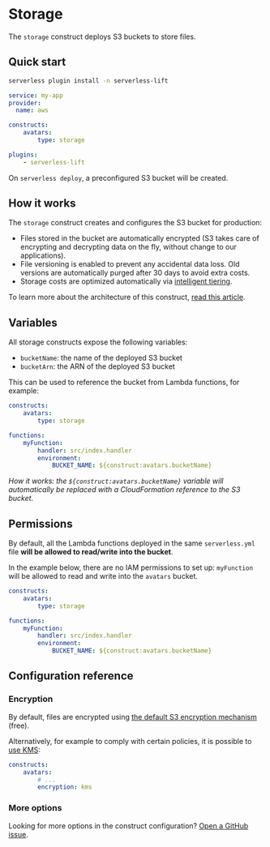 # Storage

The `storage` construct deploys S3 buckets to store files.

## Quick start

```bash
serverless plugin install -n serverless-lift
```

```yaml
service: my-app
provider:
  name: aws

constructs:
    avatars:
        type: storage

plugins:
    - serverless-lift
```

On `serverless deploy`, a preconfigured S3 bucket will be created.

## How it works

The `storage` construct creates and configures the S3 bucket for production:

- Files stored in the bucket are automatically encrypted (S3 takes care of encrypting and decrypting data on the fly, without change to our applications).
- File versioning is enabled to prevent any accidental data loss. Old versions are automatically purged after 30 days to avoid extra costs.
- Storage costs are optimized automatically via [intelligent tiering](https://aws.amazon.com/s3/storage-classes/).

To learn more about the architecture of this construct, [read this article](https://medium.com/serverless-transformation/file-storage-on-aws-designing-lift-1caf8c7b9bb0).

## Variables

All storage constructs expose the following variables:

- `bucketName`: the name of the deployed S3 bucket
- `bucketArn`: the ARN of the deployed S3 bucket

This can be used to reference the bucket from Lambda functions, for example:

```yaml
constructs:
    avatars:
        type: storage

functions:
    myFunction:
        handler: src/index.handler
        environment:
            BUCKET_NAME: ${construct:avatars.bucketName}
```

_How it works: the `${construct:avatars.bucketName}` variable will automatically be replaced with a CloudFormation reference to the S3 bucket._

## Permissions

By default, all the Lambda functions deployed in the same `serverless.yml` file **will be allowed to read/write into the bucket**.

In the example below, there are no IAM permissions to set up: `myFunction` will be allowed to read and write into the `avatars` bucket.

```yaml
constructs:
    avatars:
        type: storage

functions:
    myFunction:
        handler: src/index.handler
        environment:
            BUCKET_NAME: ${construct:avatars.bucketName}
```

## Configuration reference

### Encryption

By default, files are encrypted using [the default S3 encryption mechanism](https://docs.aws.amazon.com/AmazonS3/latest/userguide/UsingServerSideEncryption.html) (free).

Alternatively, for example to comply with certain policies, it is possible to [use KMS](https://docs.aws.amazon.com/AmazonS3/latest/userguide/UsingKMSEncryption.html):

```yaml
constructs:
    avatars:
        # ...
        encryption: kms
```

### More options

Looking for more options in the construct configuration? [Open a GitHub issue](https://github.com/getlift/lift/issues/new).
